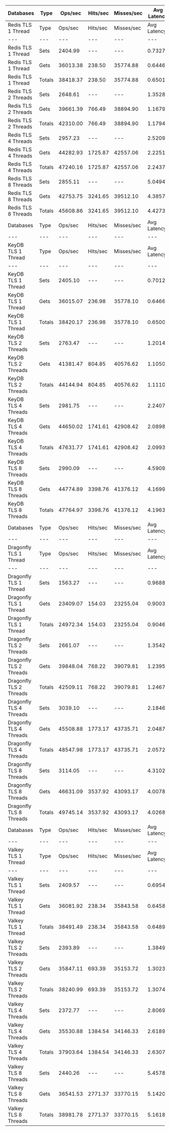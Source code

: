 | Databases | Type | Ops/sec | Hits/sec | Misses/sec | Avg Latency | p50 Latency | p99 Latency | p99.9 Latency | KB/sec |
| --- | --- | --- | --- | --- | --- | --- | --- | --- | --- |
| Redis TLS 1 Thread | Type | Ops/sec | Hits/sec | Misses/sec | Avg Latency | p50 Latency | p99 Latency | p99.9 Latency | KB/sec |
| --- | --- | --- | --- | --- | --- | --- | --- | --- | --- |
Redis TLS 1 Thread | Sets | 2404.99 | --- | --- | 0.73276 | 0.63900 | 1.10300 | 34.04700 | 145.59 |
Redis TLS 1 Thread | Gets | 36013.38 | 238.50 | 35774.88 | 0.64464 | 0.63900 | 1.06300 | 1.43100 | 1375.56 |
Redis TLS 1 Thread | Totals | 38418.37 | 238.50 | 35774.88 | 0.65016 | 0.63900 | 1.06300 | 1.45500 | 1521.15 |
Redis TLS 2 Threads | Sets | 2648.61 | --- | --- | 1.35286 | 1.10300 | 3.91900 | 72.70300 | 160.34 |
Redis TLS 2 Threads | Gets | 39661.39 | 766.49 | 38894.90 | 1.16791 | 1.10300 | 3.67900 | 5.18300 | 1523.74 |
Redis TLS 2 Threads | Totals | 42310.00 | 766.49 | 38894.90 | 1.17949 | 1.10300 | 3.69500 | 5.43900 | 1684.09 |
Redis TLS 4 Threads | Sets | 2957.23 | --- | --- | 2.52096 | 2.20700 | 3.87100 | 141.31100 | 179.03 |
Redis TLS 4 Threads | Gets | 44282.93 | 1725.87 | 42557.06 | 2.22519 | 2.19100 | 3.79100 | 5.27900 | 1716.59 |
Redis TLS 4 Threads | Totals | 47240.16 | 1725.87 | 42557.06 | 2.24371 | 2.19100 | 3.79100 | 5.47100 | 1895.62 |
Redis TLS 8 Threads | Sets | 2855.11 | --- | --- | 5.04944 | 4.35100 | 7.32700 | 309.24700 | 172.85 |
Redis TLS 8 Threads | Gets | 42753.75 | 3241.65 | 39512.10 | 4.38578 | 4.35100 | 7.13500 | 9.91900 | 1685.00 |
Redis TLS 8 Threads | Totals | 45608.86 | 3241.65 | 39512.10 | 4.42732 | 4.35100 | 7.13500 | 10.17500 | 1857.85 |
| Databases | Type | Ops/sec | Hits/sec | Misses/sec | Avg Latency | p50 Latency | p99 Latency | p99.9 Latency | KB/sec |
| --- | --- | --- | --- | --- | --- | --- | --- | --- | --- |
| KeyDB TLS 1 Thread | Type | Ops/sec | Hits/sec | Misses/sec | Avg Latency | p50 Latency | p99 Latency | p99.9 Latency | KB/sec |
| --- | --- | --- | --- | --- | --- | --- | --- | --- | --- |
KeyDB TLS 1 Thread | Sets | 2405.10 | --- | --- | 0.70129 | 0.63900 | 1.63100 | 21.63100 | 145.60 |
KeyDB TLS 1 Thread | Gets | 36015.07 | 236.98 | 35778.10 | 0.64668 | 0.63900 | 1.47900 | 2.57500 | 1375.60 |
KeyDB TLS 1 Thread | Totals | 38420.17 | 236.98 | 35778.10 | 0.65009 | 0.63900 | 1.48700 | 2.65500 | 1521.20 |
KeyDB TLS 2 Threads | Sets | 2763.47 | --- | --- | 1.20144 | 1.05500 | 2.92700 | 39.67900 | 167.30 |
KeyDB TLS 2 Threads | Gets | 41381.47 | 804.85 | 40576.62 | 1.10504 | 1.04700 | 2.75100 | 3.69500 | 1589.92 |
KeyDB TLS 2 Threads | Totals | 44144.94 | 804.85 | 40576.62 | 1.11108 | 1.04700 | 2.75100 | 3.79100 | 1757.21 |
KeyDB TLS 4 Threads | Sets | 2981.75 | --- | --- | 2.24076 | 1.99900 | 5.08700 | 64.25500 | 180.51 |
KeyDB TLS 4 Threads | Gets | 44650.02 | 1741.61 | 42908.42 | 2.08985 | 1.99100 | 4.83100 | 6.23900 | 1730.84 |
KeyDB TLS 4 Threads | Totals | 47631.77 | 1741.61 | 42908.42 | 2.09930 | 1.99100 | 4.83100 | 6.36700 | 1911.36 |
KeyDB TLS 8 Threads | Sets | 2990.09 | --- | --- | 4.59090 | 3.93500 | 10.68700 | 161.79100 | 181.02 |
KeyDB TLS 8 Threads | Gets | 44774.89 | 3398.76 | 41376.12 | 4.16999 | 3.90300 | 10.23900 | 13.31100 | 1764.73 |
KeyDB TLS 8 Threads | Totals | 47764.97 | 3398.76 | 41376.12 | 4.19634 | 3.91900 | 10.23900 | 13.63100 | 1945.75 |
| Databases | Type | Ops/sec | Hits/sec | Misses/sec | Avg Latency | p50 Latency | p99 Latency | p99.9 Latency | KB/sec |
| --- | --- | --- | --- | --- | --- | --- | --- | --- | --- |
| Dragonfly TLS 1 Thread | Type | Ops/sec | Hits/sec | Misses/sec | Avg Latency | p50 Latency | p99 Latency | p99.9 Latency | KB/sec |
| --- | --- | --- | --- | --- | --- | --- | --- | --- | --- |
Dragonfly TLS 1 Thread | Sets | 1563.27 | --- | --- | 0.96886 | 0.87100 | 1.94300 | 26.75100 | 94.64 |
Dragonfly TLS 1 Thread | Gets | 23409.07 | 154.03 | 23255.04 | 0.90035 | 0.87100 | 1.87100 | 2.30300 | 894.11 |
Dragonfly TLS 1 Thread | Totals | 24972.34 | 154.03 | 23255.04 | 0.90463 | 0.87100 | 1.87100 | 2.33500 | 988.75 |
Dragonfly TLS 2 Threads | Sets | 2661.07 | --- | --- | 1.35420 | 1.16700 | 2.71900 | 45.82300 | 161.10 |
Dragonfly TLS 2 Threads | Gets | 39848.04 | 768.22 | 39079.81 | 1.23955 | 1.16700 | 2.65500 | 3.26300 | 1530.88 |
Dragonfly TLS 2 Threads | Totals | 42509.11 | 768.22 | 39079.81 | 1.24673 | 1.16700 | 2.67100 | 3.32700 | 1691.98 |
Dragonfly TLS 4 Threads | Sets | 3039.10 | --- | --- | 2.18461 | 1.95100 | 4.92700 | 60.41500 | 183.99 |
Dragonfly TLS 4 Threads | Gets | 45508.88 | 1773.17 | 43735.71 | 2.04874 | 1.95100 | 4.73500 | 5.98300 | 1764.10 |
Dragonfly TLS 4 Threads | Totals | 48547.98 | 1773.17 | 43735.71 | 2.05725 | 1.95100 | 4.73500 | 6.14300 | 1948.09 |
Dragonfly TLS 8 Threads | Sets | 3114.05 | --- | --- | 4.31022 | 3.72700 | 10.87900 | 134.14300 | 188.52 |
Dragonfly TLS 8 Threads | Gets | 46631.09 | 3537.92 | 43093.17 | 4.00787 | 3.71100 | 10.36700 | 14.39900 | 1837.86 |
Dragonfly TLS 8 Threads | Totals | 49745.14 | 3537.92 | 43093.17 | 4.02680 | 3.71100 | 10.36700 | 14.71900 | 2026.38 |
| Databases | Type | Ops/sec | Hits/sec | Misses/sec | Avg Latency | p50 Latency | p99 Latency | p99.9 Latency | KB/sec |
| --- | --- | --- | --- | --- | --- | --- | --- | --- | --- |
| Valkey TLS 1 Thread | Type | Ops/sec | Hits/sec | Misses/sec | Avg Latency | p50 Latency | p99 Latency | p99.9 Latency | KB/sec |
| --- | --- | --- | --- | --- | --- | --- | --- | --- | --- |
Valkey TLS 1 Thread | Sets | 2409.57 | --- | --- | 0.69549 | 0.55100 | 3.71100 | 25.34300 | 145.87 |
Valkey TLS 1 Thread | Gets | 36081.92 | 238.34 | 35843.58 | 0.64586 | 0.55100 | 3.53500 | 8.09500 | 1378.17 |
Valkey TLS 1 Thread | Totals | 38491.49 | 238.34 | 35843.58 | 0.64897 | 0.55100 | 3.55100 | 8.70300 | 1524.04 |
Valkey TLS 2 Threads | Sets | 2393.89 | --- | --- | 1.38494 | 1.15900 | 4.54300 | 36.86300 | 144.92 |
Valkey TLS 2 Threads | Gets | 35847.11 | 693.39 | 35153.72 | 1.30230 | 1.15900 | 4.31900 | 7.07100 | 1377.21 |
Valkey TLS 2 Threads | Totals | 38240.99 | 693.39 | 35153.72 | 1.30748 | 1.15900 | 4.31900 | 7.29500 | 1522.14 |
Valkey TLS 4 Threads | Sets | 2372.77 | --- | --- | 2.80691 | 2.47900 | 6.46300 | 83.45500 | 143.65 |
Valkey TLS 4 Threads | Gets | 35530.88 | 1384.54 | 34146.33 | 2.61899 | 2.46300 | 5.98300 | 8.31900 | 1377.32 |
Valkey TLS 4 Threads | Totals | 37903.64 | 1384.54 | 34146.33 | 2.63075 | 2.46300 | 6.01500 | 8.63900 | 1520.97 |
Valkey TLS 8 Threads | Sets | 2440.26 | --- | --- | 5.45789 | 4.83100 | 12.67100 | 156.67100 | 147.73 |
Valkey TLS 8 Threads | Gets | 36541.53 | 2771.37 | 33770.15 | 5.14204 | 4.83100 | 12.03100 | 16.76700 | 1440.18 |
Valkey TLS 8 Threads | Totals | 38981.78 | 2771.37 | 33770.15 | 5.16181 | 4.83100 | 12.03100 | 17.02300 | 1587.91 |
